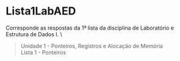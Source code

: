 # Lista1LabAED

Corresponde as respostas da 1ª lista da disciplina de Laboratório e Estrutura de Dados I. \
> Unidade 1 - Ponteiros, Registros e Alocação de Memória\
> Lista 1 - Ponteiros

